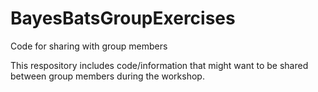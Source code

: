 # BayesBatsGroupExercises
Code for sharing with group members

This respository includes code/information that might want to be shared between group members during the workshop.
